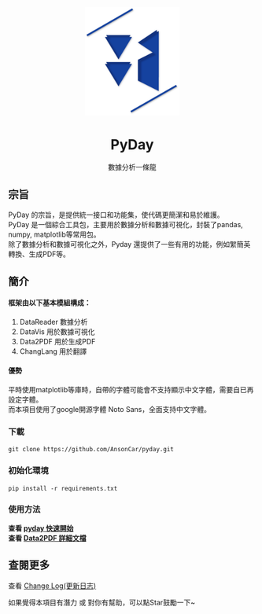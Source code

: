 <p align="center">
    <img width="192px" src="./doc/Logo/AnsonLogo01.png" >
</p>
<h1 align="center"><b>PyDay</b></h1>

<p align="center">數據分析一條龍</p>
<p align="center"></p>

## 宗旨
PyDay 的宗旨，是提供統一接口和功能集，使代碼更簡潔和易於維護。  
PyDay 是一個綜合工具包，主要用於數據分析和數據可視化，封裝了pandas, numpy, matplotlib等常用包。  
除了數據分析和數據可視化之外，Pyday 還提供了一些有用的功能，例如䌓簡英轉換、生成PDF等。  

## 簡介
#### 框架由以下基本模組構成：
1. DataReader 數據分析
2. DataVis 用於數據可視化
3. Data2PDF 用於生成PDF
4. ChangLang 用於翻譯
<!-- Machine Learning 機器學習 -->

#### 優勢
平時使用matplotlib等庫時，自帶的字體可能會不支持顯示中文字體，需要自已再設定字體。  
而本項目使用了google開源字體 Noto Sans，全面支持中文字體。

<!-- ## 項目結構
```
*

``` -->

### 下載
```
git clone https://github.com/AnsonCar/pyday.git
```

### 初始化環境
```
pip install -r requirements.txt
```

### 使用方法
**查看 [pyday 快速開始](doc/documentation/guide_tc.md)**  
**查看 [Data2PDF 詳細文檔](doc/documentation/Data2PDF.md)**

<!-- ### 使用文檔 -->
<!-- 查看 [pyday 詳情](https://ansoncar.github.io/ReferenceData/Document/pyday.html) -->

## 查閱更多
查看 [Change Log(更新日志)](doc/changelog.md) 

如果覺得本項目有潛力 或 對你有幫助，可以點Star鼓勵一下~